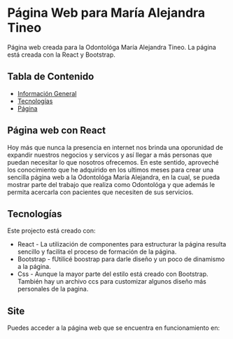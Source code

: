 # Página Web para María Alejandra Tineo
Página web creada para la Odontológa María Alejandra Tineo. La página está creada con la React y Bootstrap.
## Tabla de Contenido
* [Información General](#Página-web-con-React)
* [Tecnologías](#Tecnologías)
* [Página](#site)

## Página web con React
 Hoy más que nunca la presencia en internet nos brinda una oporunidad de expandir nuestros negocios y servicos y así llegar a más personas que puedan necesitar lo que nosotros ofrecemos. En este sentido, aproveché los conocimiento que he adquirido en los ultimos meses para crear una sencilla página web a la Odontológa María Alejandra, en la cual, se pueda mostrar parte del trabajo que realiza como Odontológa y que además le permita acercarla con pacientes que necesiten de sus servicios. 
	
## Tecnologías
Este projecto está creado con: 
* React - La utilización de componentes para estructurar la página resulta sencillo y facilita el proceso de formación de la página.  
* Bootstrap - fUtilicé boostrap para darle diseño y un poco de dinamismo a la página. 
* Css - Aunque la mayor parte del estilo está creado con Bootstrap. También hay un archivo ccs para customizar algunos diseño más personales de la pagina. 
	
## Site
Puedes acceder a la página web que se encuentra en funcionamiento en: 
